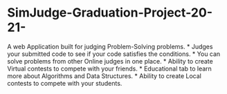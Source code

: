 # SimJudge-Graduation-Project-20-21-
A web Application built for judging Problem-Solving problems. * Judges your submitted code to see if your code satisfies the conditions. * You can solve problems from other Online judges in one place. * Ability to create Virtual contests to compete with your friends. * Educational tab to learn more about Algorithms and Data Structures. * Ability to create Local contests to compete with your students.
